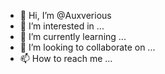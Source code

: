 - 👋 Hi, I’m @Auxverious
- 👀 I’m interested in ...
- 🌱 I’m currently learning ...
- 💞️ I’m looking to collaborate on ...
- 📫 How to reach me ...

<!---
Auxverious/Auxverious is a ✨ special ✨ repository because its `README.md` (this file) appears on your GitHub profile.
You can click the Preview link to take a look at your changes.
--->
